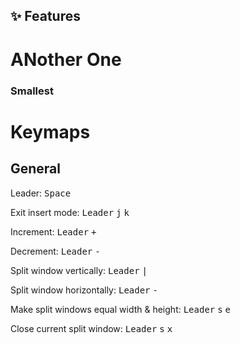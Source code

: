 ## ✨ Features

# ANother One

### Smallest

# Keymaps

## General

Leader: <kbd>Space</kbd>

Exit insert mode: <kbd>Leader</kbd> <kbd>j</kbd> <kbd>k</kbd>

Increment: <kbd>Leader</kbd> <kbd>+</kbd>

Decrement: <kbd>Leader</kbd> <kbd>-</kbd>

Split window vertically: <kbd>Leader</kbd> <kbd>|</kbd>

Split window horizontally: <kbd>Leader</kbd> <kbd>-</kbd>

Make split windows equal width & height: <kbd>Leader</kbd> <kbd>s</kbd> <kbd>e</kbd>

Close current split window: <kbd>Leader</kbd> <kbd>s</kbd> <kbd>x</kbd>
